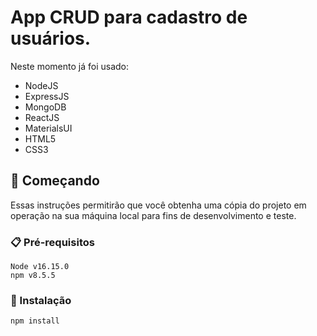 # App CRUD para cadastro de usuários. 

Neste momento já foi usado:
- NodeJS
- ExpressJS
- MongoDB
- ReactJS
- MaterialsUI
- HTML5
- CSS3

## 🚀 Começando

Essas instruções permitirão que você obtenha uma cópia do projeto em operação na sua máquina local para fins de desenvolvimento e teste.

### 📋 Pré-requisitos

```
Node v16.15.0
npm v8.5.5
```

### 🔧 Instalação

```
npm install
```
